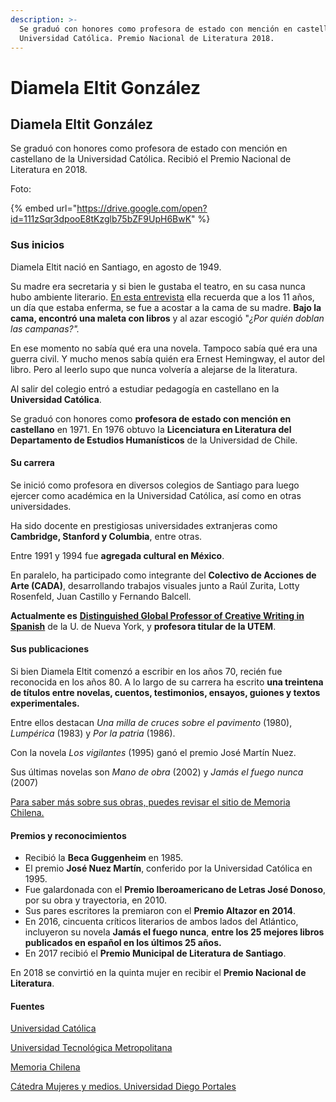 ```yaml
---
description: >-
  Se graduó con honores como profesora de estado con mención en castellano de la
  Universidad Católica. Premio Nacional de Literatura 2018.
---
```


# Diamela Eltit González

## Diamela Eltit González

Se graduó con honores como profesora de estado con mención en castellano de la Universidad Católica. Recibió el Premio Nacional de Literatura en 2018.

Foto: 

{% embed url="https://drive.google.com/open?id=111zSqr3dpooE8tKzglb75bZF9UpH6BwK" %}

### Sus inicios

Diamela Eltit nació en Santiago, en agosto de 1949.

Su madre era secretaria y si bien le gustaba el teatro, en su casa nunca hubo ambiente literario. [En esta entrevista](https://www.youtube.com/watch?v=JelEhiHAHBI&t=1869s) ella recuerda que a los 11 años,  un día que estaba enferma, se fue a acostar a la cama de su madre. **Bajo la cama, encontró una maleta con libros** y al azar escogió "_¿Por quién doblan las campanas?"._

En ese momento no sabía qué era una novela. Tampoco sabía qué era una guerra civil. Y mucho menos sabía quién era Ernest Hemingway, el autor del libro. Pero al leerlo supo que nunca volvería a alejarse de la literatura.

Al salir del colegio entró a estudiar pedagogía en castellano en la **Universidad Católica**. 

Se graduó con honores como **profesora de estado con mención en castellano** en 1971. En 1976 obtuvo la **Licenciatura en Literatura del Departamento de Estudios Humanísticos** de la Universidad de Chile.

#### Su carrera

Se inició como profesora en diversos colegios de Santiago para luego ejercer como académica en la Universidad Católica, así como en otras universidades.

Ha sido docente en prestigiosas universidades extranjeras como **Cambridge, Stanford y Columbia**, entre otras.

Entre 1991 y 1994 fue **agregada cultural en México**. 

En paralelo, ha participado como integrante del **Colectivo de Acciones de Arte \(CADA\)**, desarrollando trabajos visuales junto a Raúl Zurita, Lotty Rosenfeld, Juan Castillo y Fernando Balcell.

**Actualmente es** [**Distinguished Global Professor of Creative Writing in Spanish**](https://as.nyu.edu/content/nyu-as/as/faculty/diamela-eltit.html) de la U. de Nueva York, y **profesora titular de la UTEM**.

#### Sus publicaciones

Si bien Diamela Eltit comenzó a escribir en los años 70, recién fue reconocida en los años 80. A lo largo de su carrera ha escrito **una treintena de títulos entre novelas, cuentos, testimonios, ensayos, guiones y textos experimentales.** 

Entre ellos destacan _Una milla de cruces sobre el pavimento_ \(1980\), _Lumpérica_ \(1983\) y _Por la patria_ \(1986\).  

Con la novela _Los vigilantes_ \(1995\) ganó el premio José Martín Nuez. 

Sus últimas novelas son _Mano de obra_ \(2002\) y _Jamás el fuego nunca_ \(2007\)

[Para saber más sobre sus obras, puedes revisar el sitio de Memoria Chilena.](http://www.memoriachilena.gob.cl/602/w3-article-3353.html#presentacion)

#### Premios y reconocimientos

* Recibió la **Beca Guggenheim** en 1985.
* El premio **José Nuez Martín**, conferido por la Universidad Católica en 1995.
* Fue galardonada con el **Premio Iberoamericano de Letras José Donoso**, por su obra y trayectoria, en 2010.
* Sus pares escritores la premiaron con el **Premio Altazor en 2014**.
* En 2016, cincuenta críticos literarios de ambos lados del Atlántico, incluyeron su novela **Jamás el fuego nunca**, **entre los 25 mejores libros publicados en español en los últimos 25 años.**
* En 2017 recibió el **Premio Municipal de Literatura de Santiago**.

En 2018 se convirtió en la quinta mujer en recibir el **Premio Nacional de Literatura**.

#### Fuentes

[Universidad Católica](https://www.uc.cl/es/la-universidad/premios-nacionales/31799-diamela-eltit-gonzalez)

[Universidad Tecnológica Metropolitana](https://www.utem.cl/2018/09/28/diamela-eltit-recibe-premio-nacional-de-literatura-2018/)

[Memoria Chilena](http://www.memoriachilena.gob.cl/602/w3-article-3353.html)

[Cátedra Mujeres y medios. Universidad Diego Portales](https://www.youtube.com/watch?v=JelEhiHAHBI&t=1869s)

